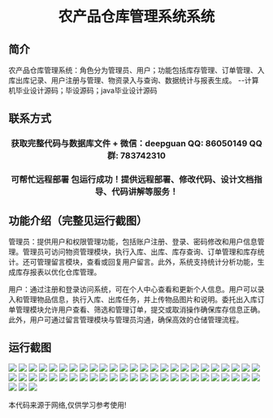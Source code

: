 <p><h1 align="center">农产品仓库管理系统系统</h1></p>

## 简介
农产品仓库管理系统：角色分为管理员、用户；功能包括库存管理、订单管理、入库出库记录、用户注册与管理、物资录入与查询、数据统计与报表生成。    --计算机毕业设计源码；毕设源码；java毕业设计源码


## 联系方式
<p><h3 align="center">获取完整代码与数据库文件 + 微信：deepguan QQ: 86050149 QQ群: 783742310</h3></p>
<p><h3 align="center">可帮忙远程部署 包运行成功！提供远程部署、修改代码、设计文档指导、代码讲解等服务！</h3></p>

## 功能介绍（完整见运行截图）
管理员：提供用户和权限管理功能，包括账户注册、登录、密码修改和用户信息管理。管理员可访问物资管理模块，执行入库、出库、库存查询、订单管理和库存统计。还可管理留言模块，查看或回复用户留言。此外，系统支持统计分析功能，生成库存报表以优化仓库管理。

用户：通过注册和登录访问系统，可在个人中心查看和更新个人信息。用户可以录入和管理物品信息，执行入库、出库任务，并上传物品图片和说明。委托出入库订单管理模块允许用户查看、筛选和管理订单，提交或取消操作确保库存信息正确。此外，用户可通过留言管理模块与管理员沟通，确保高效的仓储管理流程。


## 运行截图
![](https://bs-1329754181.cos.ap-shanghai.myqcloud.com/ssm/AgriculturalProductWarehouseManagementSystem/img/001.jpg)
![](https://bs-1329754181.cos.ap-shanghai.myqcloud.com/ssm/AgriculturalProductWarehouseManagementSystem/img/002.jpg)
![](https://bs-1329754181.cos.ap-shanghai.myqcloud.com/ssm/AgriculturalProductWarehouseManagementSystem/img/003.jpg)
![](https://bs-1329754181.cos.ap-shanghai.myqcloud.com/ssm/AgriculturalProductWarehouseManagementSystem/img/004.jpg)
![](https://bs-1329754181.cos.ap-shanghai.myqcloud.com/ssm/AgriculturalProductWarehouseManagementSystem/img/005.jpg)
![](https://bs-1329754181.cos.ap-shanghai.myqcloud.com/ssm/AgriculturalProductWarehouseManagementSystem/img/006.jpg)
![](https://bs-1329754181.cos.ap-shanghai.myqcloud.com/ssm/AgriculturalProductWarehouseManagementSystem/img/007.jpg)
![](https://bs-1329754181.cos.ap-shanghai.myqcloud.com/ssm/AgriculturalProductWarehouseManagementSystem/img/008.jpg)
![](https://bs-1329754181.cos.ap-shanghai.myqcloud.com/ssm/AgriculturalProductWarehouseManagementSystem/img/009.jpg)
![](https://bs-1329754181.cos.ap-shanghai.myqcloud.com/ssm/AgriculturalProductWarehouseManagementSystem/img/010.jpg)
![](https://bs-1329754181.cos.ap-shanghai.myqcloud.com/ssm/AgriculturalProductWarehouseManagementSystem/img/011.jpg)
![](https://bs-1329754181.cos.ap-shanghai.myqcloud.com/ssm/AgriculturalProductWarehouseManagementSystem/img/012.jpg)
![](https://bs-1329754181.cos.ap-shanghai.myqcloud.com/ssm/AgriculturalProductWarehouseManagementSystem/img/013.jpg)
![](https://bs-1329754181.cos.ap-shanghai.myqcloud.com/ssm/AgriculturalProductWarehouseManagementSystem/img/014.jpg)
![](https://bs-1329754181.cos.ap-shanghai.myqcloud.com/ssm/AgriculturalProductWarehouseManagementSystem/img/015.jpg)
![](https://bs-1329754181.cos.ap-shanghai.myqcloud.com/ssm/AgriculturalProductWarehouseManagementSystem/img/016.jpg)
![](https://bs-1329754181.cos.ap-shanghai.myqcloud.com/ssm/AgriculturalProductWarehouseManagementSystem/img/017.jpg)
![](https://bs-1329754181.cos.ap-shanghai.myqcloud.com/ssm/AgriculturalProductWarehouseManagementSystem/img/018.jpg)
![](https://bs-1329754181.cos.ap-shanghai.myqcloud.com/ssm/AgriculturalProductWarehouseManagementSystem/img/019.jpg)
![](https://bs-1329754181.cos.ap-shanghai.myqcloud.com/ssm/AgriculturalProductWarehouseManagementSystem/img/020.jpg)
![](https://bs-1329754181.cos.ap-shanghai.myqcloud.com/ssm/AgriculturalProductWarehouseManagementSystem/img/021.jpg)
![](https://bs-1329754181.cos.ap-shanghai.myqcloud.com/ssm/AgriculturalProductWarehouseManagementSystem/img/022.jpg)
![](https://bs-1329754181.cos.ap-shanghai.myqcloud.com/ssm/AgriculturalProductWarehouseManagementSystem/img/023.jpg)
![](https://bs-1329754181.cos.ap-shanghai.myqcloud.com/ssm/AgriculturalProductWarehouseManagementSystem/img/024.jpg)
![](https://bs-1329754181.cos.ap-shanghai.myqcloud.com/ssm/AgriculturalProductWarehouseManagementSystem/img/025.jpg)
![](https://bs-1329754181.cos.ap-shanghai.myqcloud.com/ssm/AgriculturalProductWarehouseManagementSystem/img/026.jpg)
![](https://bs-1329754181.cos.ap-shanghai.myqcloud.com/ssm/AgriculturalProductWarehouseManagementSystem/img/027.jpg)
![](https://bs-1329754181.cos.ap-shanghai.myqcloud.com/ssm/AgriculturalProductWarehouseManagementSystem/img/028.jpg)
![](https://bs-1329754181.cos.ap-shanghai.myqcloud.com/ssm/AgriculturalProductWarehouseManagementSystem/img/029.jpg)
![](https://bs-1329754181.cos.ap-shanghai.myqcloud.com/ssm/AgriculturalProductWarehouseManagementSystem/img/030.jpg)
![](https://bs-1329754181.cos.ap-shanghai.myqcloud.com/ssm/AgriculturalProductWarehouseManagementSystem/img/031.jpg)
![](https://bs-1329754181.cos.ap-shanghai.myqcloud.com/ssm/AgriculturalProductWarehouseManagementSystem/img/032.jpg)
![](https://bs-1329754181.cos.ap-shanghai.myqcloud.com/ssm/AgriculturalProductWarehouseManagementSystem/img/033.jpg)
![](https://bs-1329754181.cos.ap-shanghai.myqcloud.com/ssm/AgriculturalProductWarehouseManagementSystem/img/034.jpg)
![](https://bs-1329754181.cos.ap-shanghai.myqcloud.com/ssm/AgriculturalProductWarehouseManagementSystem/img/035.jpg)
![](https://bs-1329754181.cos.ap-shanghai.myqcloud.com/ssm/AgriculturalProductWarehouseManagementSystem/img/036.jpg)
![](https://bs-1329754181.cos.ap-shanghai.myqcloud.com/ssm/AgriculturalProductWarehouseManagementSystem/img/037.jpg)
![](https://bs-1329754181.cos.ap-shanghai.myqcloud.com/ssm/AgriculturalProductWarehouseManagementSystem/img/038.jpg)
![](https://bs-1329754181.cos.ap-shanghai.myqcloud.com/ssm/AgriculturalProductWarehouseManagementSystem/img/039.jpg)
![](https://bs-1329754181.cos.ap-shanghai.myqcloud.com/ssm/AgriculturalProductWarehouseManagementSystem/img/040.jpg)
![](https://bs-1329754181.cos.ap-shanghai.myqcloud.com/ssm/AgriculturalProductWarehouseManagementSystem/img/041.jpg)
![](https://bs-1329754181.cos.ap-shanghai.myqcloud.com/ssm/AgriculturalProductWarehouseManagementSystem/img/042.jpg)
![](https://bs-1329754181.cos.ap-shanghai.myqcloud.com/ssm/AgriculturalProductWarehouseManagementSystem/img/043.jpg)
![](https://bs-1329754181.cos.ap-shanghai.myqcloud.com/ssm/AgriculturalProductWarehouseManagementSystem/img/044.jpg)
![](https://bs-1329754181.cos.ap-shanghai.myqcloud.com/ssm/AgriculturalProductWarehouseManagementSystem/img/045.jpg)
![](https://bs-1329754181.cos.ap-shanghai.myqcloud.com/ssm/AgriculturalProductWarehouseManagementSystem/img/046.jpg)
![](https://bs-1329754181.cos.ap-shanghai.myqcloud.com/ssm/AgriculturalProductWarehouseManagementSystem/img/047.jpg)
![](https://bs-1329754181.cos.ap-shanghai.myqcloud.com/ssm/AgriculturalProductWarehouseManagementSystem/img/048.jpg)
![](https://bs-1329754181.cos.ap-shanghai.myqcloud.com/ssm/AgriculturalProductWarehouseManagementSystem/img/049.jpg)
![](https://bs-1329754181.cos.ap-shanghai.myqcloud.com/ssm/AgriculturalProductWarehouseManagementSystem/img/050.jpg)
![](https://bs-1329754181.cos.ap-shanghai.myqcloud.com/ssm/AgriculturalProductWarehouseManagementSystem/img/051.jpg)
![](https://bs-1329754181.cos.ap-shanghai.myqcloud.com/ssm/AgriculturalProductWarehouseManagementSystem/img/052.jpg)
![](https://bs-1329754181.cos.ap-shanghai.myqcloud.com/ssm/AgriculturalProductWarehouseManagementSystem/img/053.jpg)

<p>本代码来源于网络,仅供学习参考使用!</p>

